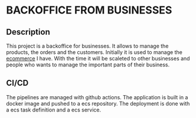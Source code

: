# BACKOFFICE FROM BUSINESSES

## Description

This project is a backoffice for businesses. It allows to manage the products, the orders and the customers. Initially it is used to manage the [ecommerce](https://yipipet.com) I have. With the time it will be scaleted to other businesses and people who wants to manage the important parts of their business.

## CI/CD

The pipelines are managed with github actions. The application is built in a docker image and pushed to a ecs repository. The deployment is done with a ecs task definition and a ecs service.